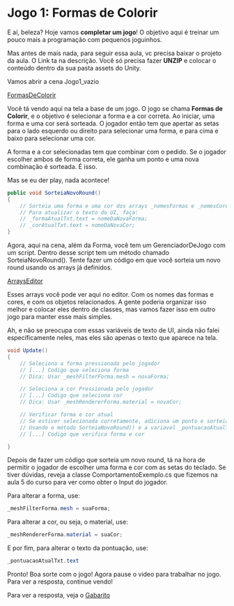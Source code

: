 # Jogo 1: Formas de Colorir

E aí, beleza? Hoje vamos __completar um jogo__! O objetivo aqui é treinar um pouco mais a programação com pequenos joguinhos.

Mas antes de mais nada, para seguir essa aula, vc precisa baixar o projeto da aula. O Link ta na descrição. Você só precisa fazer __UNZIP__ e colocar o conteúdo dentro da sua pasta assets do Unity.

Vamos abrir a cena Jogo1_vazio

[FormasDeColorir](colorir.png)

Você tá vendo aqui na tela a base de um jogo. O jogo se chama __Formas de Colorir__, e o objetivo é selecionar a forma e a cor correta. Ao iniciar, uma forma e uma cor será sorteada. O jogador então tem que apertar as setas para o lado esquerdo ou direito para selecionar uma forma, e para cima e baixo para selecionar uma cor.

A forma e a cor selecionadas tem que combinar com o pedido. Se o jogador escolher ambos de forma correta, ele ganha um ponto e uma nova combinação é sorteada. É isso.

Mas se eu der play, nada acontece! 

```cs
public void SorteiaNovoRound()
{
    // Sorteia uma forma e uma cor dos arrays _nomesFormas e _nomesCores
    // Para atualizar o texto do UI, faça:
    // _formaAtualTxt.text = nomeDaNovaForma;
    // _corAtualTxt.text = nomeDaNovaCor;
}
```

Agora, aqui na cena, além da Forma, você tem um GerenciadorDeJogo com um script. Dentro desse script tem um método chamado SorteiaNovoRound(). Tente fazer um código em que você sorteia um novo round usando os arrays já definidos. 

[ArraysEditor](ArraysEditor.png)

Esses arrays você pode ver aqui no editor. Com os nomes das formas e cores, e com os objetos relacionados. A gente poderia organizar isso melhor e colocar eles dentro de classes, mas vamos fazer isso em outro jogo para manter esse mais simples.

Ah, e não se preocupa com essas variáveis de texto de UI, ainda não falei específicamente neles, mas eles são apenas o texto que aparece na tela.

```cs
void Update()
{
    // Seleciona a forma pressionada pelo jogador
    // [...] Codigo que seleciona forma
    // Dica: Usar _meshFilterForma.mesh = novaForma;

    // Seleciona a cor Pressionada pelo jogador
    // [...] Codigo que seleciona cor
    // Dica: Usar _meshRendererForma.material = novaCor;

    // Verificar forma e cor atual
    // Se estiver selecionada corretamente, adiciona um ponto e sorteia novo round
    // Usando o método SorteiaNovoRound() e a variavel _pontuacaoAtualTxt, que é o texto da pontuação
    // [...] Codigo que verifica forma e cor

}
```

Depois de fazer um código que sorteia um novo round, tá na hora de permitir o jogador de escolher uma forma e cor com as setas do teclado. Se tiver dúvidas, reveja a classe ComportamentoExemplo.cs que fizemos na aula 5 do curso para ver como obter o Input do jogador.

Para alterar a forma, use:

```cs
_meshFilterForma.mesh = suaForma;
```

Para alterar a cor, ou seja, o material, use:

```cs
_meshRendererForma.material = suaCor;
```

E por fim, para alterar o texto da pontuação, use:

```cs
_pontuacaoAtualTxt.text
```

Pronto! Boa sorte com o jogo! Agora pause o video para trabalhar no jogo. Para ver a resposta, continue vendo!

Para ver a resposta, veja o [Gabarito](Gabarito)